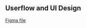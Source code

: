 ## Userflow and UI Design

[Figma file](https://www.figma.com/file/Y9onRzXddOmEvMCofZ5Z3n/Chat-App?type=design&node-id=0%3A1&t=70nJRpM96uMogddP-1)
